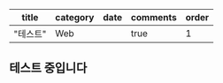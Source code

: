 

| title    | category | date | comments | order |
| -------- | -------- | ---- | -------- | ----- |
| "테스트" | Web      |      | true     | 1     |



## 테스트 중입니다


